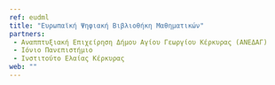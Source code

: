 ```yaml
---
ref: eudml
title: "Ευρωπαϊκή Ψηφιακή Βιβλιοθήκη Μαθηματικών"
partners:
 - Αναππτυξιακή Επιχείρηση Δήμου Αγίου Γεωργίου Κέρκυρας (ΑΝΕΔΑΓ)
 - Ιόνιο Πανεπιστήμιο
 - Ινστιτούτο Ελαίας Κέρκυρας
web: ""
---
```

